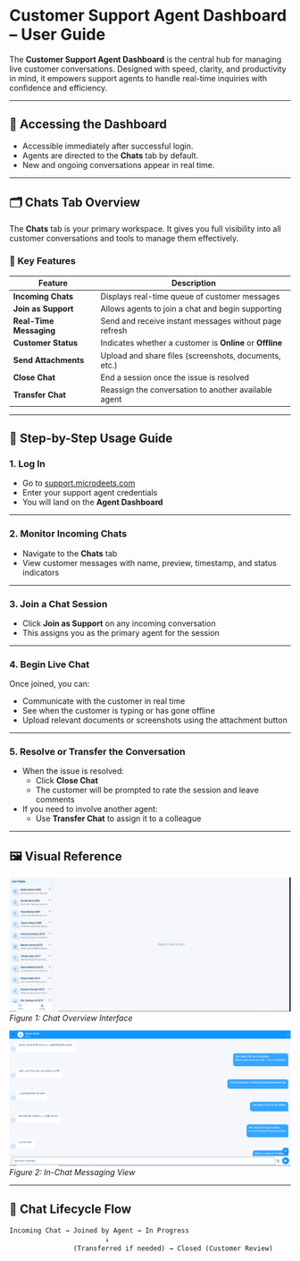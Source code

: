 # Customer Support Agent Dashboard – User Guide

The **Customer Support Agent Dashboard** is the central hub for managing live customer conversations. Designed with speed, clarity, and productivity in mind, it empowers support agents to handle real-time inquiries with confidence and efficiency.

---

## 🚪 Accessing the Dashboard

- Accessible immediately after successful login.
- Agents are directed to the **Chats** tab by default.
- New and ongoing conversations appear in real time.

---

## 🗂️ Chats Tab Overview

The **Chats** tab is your primary workspace. It gives you full visibility into all customer conversations and tools to manage them effectively.

### 📌 Key Features

| Feature               | Description                                                                 |
|------------------------|-----------------------------------------------------------------------------|
| **Incoming Chats**     | Displays real-time queue of customer messages                              |
| **Join as Support**    | Allows agents to join a chat and begin supporting                          |
| **Real-Time Messaging**| Send and receive instant messages without page refresh                     |
| **Customer Status**    | Indicates whether a customer is **Online** or **Offline**                  |
| **Send Attachments**   | Upload and share files (screenshots, documents, etc.)                      |
| **Close Chat**         | End a session once the issue is resolved                                   |
| **Transfer Chat**      | Reassign the conversation to another available agent                       |

---

## 🧭 Step-by-Step Usage Guide

### 1. Log In
- Go to [support.microdeets.com](https://support.microdeets.com)
- Enter your support agent credentials
- You will land on the **Agent Dashboard**

---

### 2. Monitor Incoming Chats
- Navigate to the **Chats** tab
- View customer messages with name, preview, timestamp, and status indicators

---

### 3. Join a Chat Session
- Click **Join as Support** on any incoming conversation
- This assigns you as the primary agent for the session

---

### 4. Begin Live Chat
Once joined, you can:
- Communicate with the customer in real time
- See when the customer is typing or has gone offline
- Upload relevant documents or screenshots using the attachment button

---

### 5. Resolve or Transfer the Conversation
- When the issue is resolved:
  - Click **Close Chat**
  - The customer will be prompted to rate the session and leave comments
- If you need to involve another agent:
  - Use **Transfer Chat** to assign it to a colleague

---

## 🖼️ Visual Reference

![Chat Dashboard Overview](assets/dashboardMessage.png)
*Figure 1: Chat Overview Interface*

![Active Chat Interface](assets/insideMessage.png)
*Figure 2: In-Chat Messaging View*

---

## 🔄 Chat Lifecycle Flow

```plaintext
Incoming Chat → Joined by Agent → In Progress 
                        ↓
                (Transferred if needed) → Closed (Customer Review)
